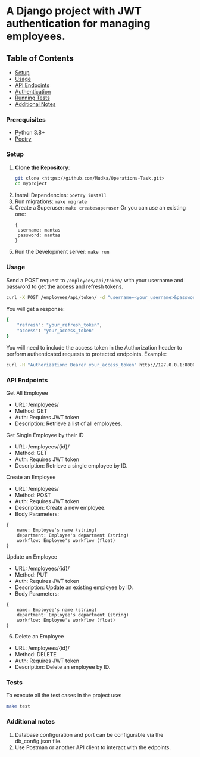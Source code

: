 # A Django project with JWT authentication for managing employees.

## Table of Contents
- [Setup](#setup)
- [Usage](#usage)
- [API Endpoints](#api-endpoints)
- [Authentication](#authentication)
- [Running Tests](#running-tests)
- [Additional Notes](#additional-notes)

### Prerequisites

- Python 3.8+
- [Poetry](https://python-poetry.org/docs/#installation)

### Setup

1. **Clone the Repository**:
   ```bash
   git clone <https://github.com/Mudka/Operations-Task.git>
   cd myproject
2. Install Dependencies: ```poetry install```
3. Run migrations: ```make migrate```
4. Create a Superuser: ```make createsuperuser```
   Or you can use an existing one:
   ```
   {
    username: mantas
    password: mantas
   }
   ```
5. Run the Development server: ```make run ```

### Usage

Send a POST request to ```/employees/api/token/``` with your username and password to get the access and refresh tokens.
```bash
curl -X POST /employees/api/token/ -d "username=<your_username>&password=<your_password>"
```
You will get a response:
```bash
{
    "refresh": "your_refresh_token",
    "access": "your_access_token"
}
```
You will need to include the access token in the Authorization header to perform authenticated requests to protected endpoints. Example:
```bash
curl -H "Authorization: Bearer your_access_token" http://127.0.0.1:8000/employees/
```
### API Endpoints

Get All Employee
- URL: /employees/
- Method: GET
- Auth: Requires JWT token
- Description: Retrieve a list of all employees.

Get Single Employee by their ID
- URL: /employees/{id}/
- Method: GET
- Auth: Requires JWT token
- Description: Retrieve a single employee by ID.

Create an Employee
- URL: /employees/
- Method: POST
- Auth: Requires JWT token
- Description: Create a new employee.
- Body Parameters:
```
{ 
    name: Employee's name (string) 
    department: Employee's department (string) 
    workflow: Employee's workflow (float)
}
```
Update an Employee
- URL: /employees/{id}/
- Method: PUT
- Auth: Requires JWT token
- Description: Update an existing employee by ID.
- Body Parameters:
```
{ 
    name: Employee's name (string)
    department: Employee's department (string)
    workflow: Employee's workflow (float)
} 
```
6. Delete an Employee
- URL: /employees/{id}/
- Method: DELETE
- Auth: Requires JWT token
- Description: Delete an employee by ID.


### Tests
To execute all the test cases in the project use:
```bash
make test
```

### Additional notes

1. Database configuration and port can be configurable via the db_config.json file.
2. Use Postman or another API client to interact with the edpoints.
